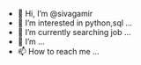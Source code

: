 - 👋 Hi, I’m @sivagamir
- 👀 I’m interested in python,sql ...
- 🌱 I’m currently searching job ...
- 💞️ I’m  ...
- 📫 How to reach me ...

<!---
sivagamir/sivagamir is a ✨ special ✨ repository because its `README.md` (this file) appears on your GitHub profile.
You can click the Preview link to take a look at your changes.
--->
